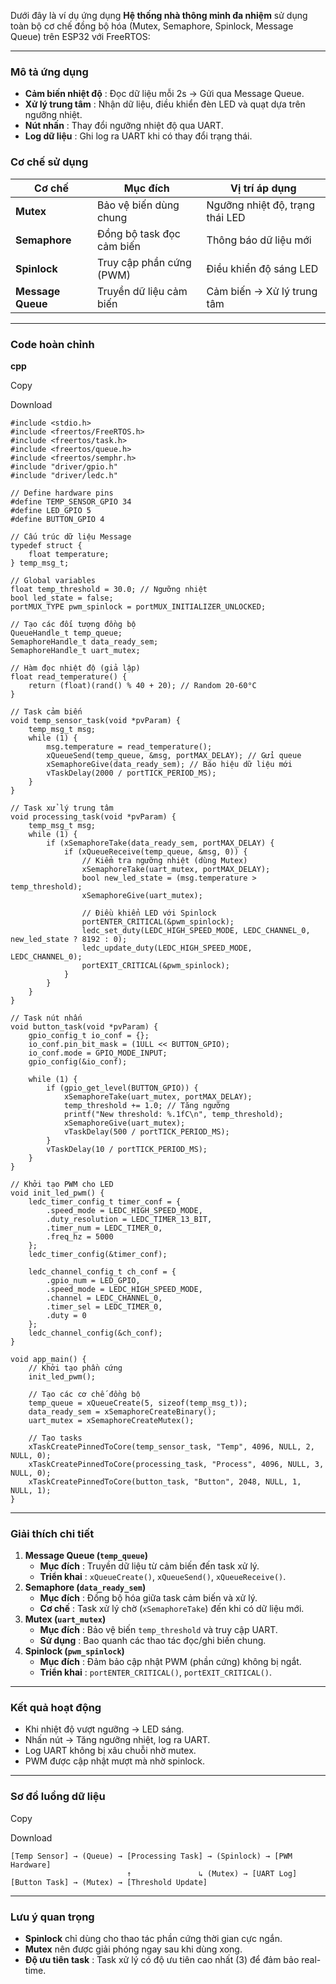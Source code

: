Dưới đây là ví dụ ứng dụng **Hệ thống nhà thông minh đa nhiệm** sử dụng toàn bộ cơ chế đồng bộ hóa (Mutex, Semaphore, Spinlock, Message Queue) trên ESP32 với FreeRTOS:

---

### **Mô tả ứng dụng**

* **Cảm biến nhiệt độ** : Đọc dữ liệu mỗi 2s → Gửi qua Message Queue.
* **Xử lý trung tâm** : Nhận dữ liệu, điều khiển đèn LED và quạt dựa trên ngưỡng nhiệt.
* **Nút nhấn** : Thay đổi ngưỡng nhiệt độ qua UART.
* **Log dữ liệu** : Ghi log ra UART khi có thay đổi trạng thái.

### **Cơ chế sử dụng**

| Cơ chế                | Mục đích                      | Vị trí áp dụng                     |
| ----------------------- | -------------------------------- | -------------------------------------- |
| **Mutex**         | Bảo vệ biến dùng chung       | Ngưỡng nhiệt độ, trạng thái LED |
| **Semaphore**     | Đồng bộ task đọc cảm biến | Thông báo dữ liệu mới             |
| **Spinlock**      | Truy cập phần cứng (PWM)      | Điều khiển độ sáng LED           |
| **Message Queue** | Truyền dữ liệu cảm biến     | Cảm biến → Xử lý trung tâm       |

---

### **Code hoàn chỉnh**

**cpp**

Copy

Download

```
#include <stdio.h>
#include <freertos/FreeRTOS.h>
#include <freertos/task.h>
#include <freertos/queue.h>
#include <freertos/semphr.h>
#include "driver/gpio.h"
#include "driver/ledc.h"

// Define hardware pins
#define TEMP_SENSOR_GPIO 34
#define LED_GPIO 5
#define BUTTON_GPIO 4

// Cấu trúc dữ liệu Message
typedef struct {
    float temperature;
} temp_msg_t;

// Global variables
float temp_threshold = 30.0; // Ngưỡng nhiệt
bool led_state = false;
portMUX_TYPE pwm_spinlock = portMUX_INITIALIZER_UNLOCKED;

// Tạo các đối tượng đồng bộ
QueueHandle_t temp_queue;
SemaphoreHandle_t data_ready_sem;
SemaphoreHandle_t uart_mutex;

// Hàm đọc nhiệt độ (giả lập)
float read_temperature() {
    return (float)(rand() % 40 + 20); // Random 20-60°C
}

// Task cảm biến
void temp_sensor_task(void *pvParam) {
    temp_msg_t msg;
    while (1) {
        msg.temperature = read_temperature();
        xQueueSend(temp_queue, &msg, portMAX_DELAY); // Gửi queue
        xSemaphoreGive(data_ready_sem); // Báo hiệu dữ liệu mới
        vTaskDelay(2000 / portTICK_PERIOD_MS);
    }
}

// Task xử lý trung tâm
void processing_task(void *pvParam) {
    temp_msg_t msg;
    while (1) {
        if (xSemaphoreTake(data_ready_sem, portMAX_DELAY) {
            if (xQueueReceive(temp_queue, &msg, 0)) {
                // Kiểm tra ngưỡng nhiệt (dùng Mutex)
                xSemaphoreTake(uart_mutex, portMAX_DELAY);
                bool new_led_state = (msg.temperature > temp_threshold);
                xSemaphoreGive(uart_mutex);

                // Điều khiển LED với Spinlock
                portENTER_CRITICAL(&pwm_spinlock);
                ledc_set_duty(LEDC_HIGH_SPEED_MODE, LEDC_CHANNEL_0, new_led_state ? 8192 : 0);
                ledc_update_duty(LEDC_HIGH_SPEED_MODE, LEDC_CHANNEL_0);
                portEXIT_CRITICAL(&pwm_spinlock);
            }
        }
    }
}

// Task nút nhấn
void button_task(void *pvParam) {
    gpio_config_t io_conf = {};
    io_conf.pin_bit_mask = (1ULL << BUTTON_GPIO);
    io_conf.mode = GPIO_MODE_INPUT;
    gpio_config(&io_conf);

    while (1) {
        if (gpio_get_level(BUTTON_GPIO)) {
            xSemaphoreTake(uart_mutex, portMAX_DELAY);
            temp_threshold += 1.0; // Tăng ngưỡng
            printf("New threshold: %.1fC\n", temp_threshold);
            xSemaphoreGive(uart_mutex);
            vTaskDelay(500 / portTICK_PERIOD_MS);
        }
        vTaskDelay(10 / portTICK_PERIOD_MS);
    }
}

// Khởi tạo PWM cho LED
void init_led_pwm() {
    ledc_timer_config_t timer_conf = {
        .speed_mode = LEDC_HIGH_SPEED_MODE,
        .duty_resolution = LEDC_TIMER_13_BIT,
        .timer_num = LEDC_TIMER_0,
        .freq_hz = 5000
    };
    ledc_timer_config(&timer_conf);

    ledc_channel_config_t ch_conf = {
        .gpio_num = LED_GPIO,
        .speed_mode = LEDC_HIGH_SPEED_MODE,
        .channel = LEDC_CHANNEL_0,
        .timer_sel = LEDC_TIMER_0,
        .duty = 0
    };
    ledc_channel_config(&ch_conf);
}

void app_main() {
    // Khởi tạo phần cứng
    init_led_pwm();

    // Tạo các cơ chế đồng bộ
    temp_queue = xQueueCreate(5, sizeof(temp_msg_t));
    data_ready_sem = xSemaphoreCreateBinary();
    uart_mutex = xSemaphoreCreateMutex();

    // Tạo tasks
    xTaskCreatePinnedToCore(temp_sensor_task, "Temp", 4096, NULL, 2, NULL, 0);
    xTaskCreatePinnedToCore(processing_task, "Process", 4096, NULL, 3, NULL, 0);
    xTaskCreatePinnedToCore(button_task, "Button", 2048, NULL, 1, NULL, 1);
}
```

---

### **Giải thích chi tiết**

1. **Message Queue (`temp_queue`)**
   * **Mục đích** : Truyền dữ liệu từ cảm biến đến task xử lý.
   * **Triển khai** : `xQueueCreate()`, `xQueueSend()`, `xQueueReceive()`.
2. **Semaphore (`data_ready_sem`)**
   * **Mục đích** : Đồng bộ hóa giữa task cảm biến và xử lý.
   * **Cơ chế** : Task xử lý chờ (`xSemaphoreTake`) đến khi có dữ liệu mới.
3. **Mutex (`uart_mutex`)**
   * **Mục đích** : Bảo vệ biến `temp_threshold` và truy cập UART.
   * **Sử dụng** : Bao quanh các thao tác đọc/ghi biến chung.
4. **Spinlock (`pwm_spinlock`)**
   * **Mục đích** : Đảm bảo cập nhật PWM (phần cứng) không bị ngắt.
   * **Triển khai** : `portENTER_CRITICAL()`, `portEXIT_CRITICAL()`.

---

### **Kết quả hoạt động**

* Khi nhiệt độ vượt ngưỡng → LED sáng.
* Nhấn nút → Tăng ngưỡng nhiệt, log ra UART.
* Log UART không bị xâu chuỗi nhờ mutex.
* PWM được cập nhật mượt mà nhờ spinlock.

---

### **Sơ đồ luồng dữ liệu**

Copy

Download

```
[Temp Sensor] → (Queue) → [Processing Task] → (Spinlock) → [PWM Hardware]
                          ↑               ↳ (Mutex) → [UART Log]
[Button Task] → (Mutex) → [Threshold Update]
```

---

### **Lưu ý quan trọng**

* **Spinlock** chỉ dùng cho thao tác phần cứng thời gian cực ngắn.
* **Mutex** nên được giải phóng ngay sau khi dùng xong.
* **Độ ưu tiên task** : Task xử lý có độ ưu tiên cao nhất (3) để đảm bảo real-time.
